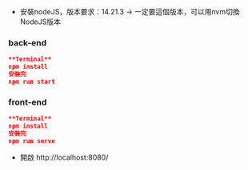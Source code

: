 
- 安裝nodeJS，版本要求：14.21.3 → 一定要這個版本，可以用nvm切換NodeJS版本

### back-end

```json
**Terminal**
npm install
安裝完
npm run start
```

### front-end

```json
**Terminal**
npm install
安裝完
npm run serve
```

- 開啟 http://localhost:8080/
